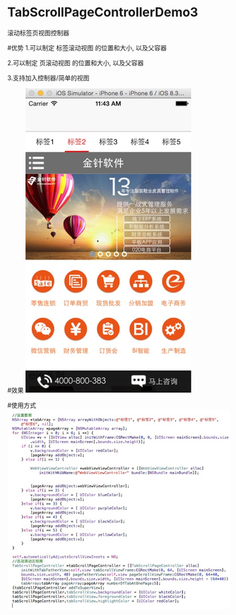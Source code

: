 # TabScrollPageControllerDemo3

滚动标签页视图控制器

#优势
1.可以制定 标签滚动视图 的位置和大小, 以及父容器

2.可以制定 页滚动视图 的位置和大小, 以及父容器

3.支持加入控制器/简单的视图

#效果
 ![image](https://github.com/iosApem/TabScrollPageControllerDemo3/blob/master/TabScrollPageControllerDemo3/sreenshot.png)

#使用方式
 ![image](https://github.com/iosApem/TabScrollPageControllerDemo3/blob/master/TabScrollPageControllerDemo3/usage_screenshot.png)
